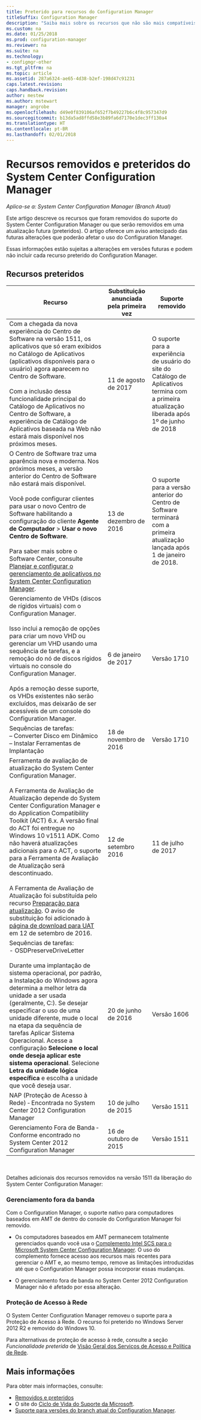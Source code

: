 ```yaml
---
title: Preterido para recursos do Configuration Manager
titleSuffix: Configuration Manager
description: "Saiba mais sobre os recursos que não são mais compatíveis com o System Center Configuration Manager."
ms.custom: na
ms.date: 01/25/2018
ms.prod: configuration-manager
ms.reviewer: na
ms.suite: na
ms.technology:
- configmgr-other
ms.tgt_pltfrm: na
ms.topic: article
ms.assetid: 287a6324-ae65-4d38-b2ef-198d47c91231
caps.latest.revision: 
caps.handback.revision: 
author: mestew
ms.author: mstewart
manager: angrobe
ms.openlocfilehash: d49e0f839106af652f7b49227b6c4f8c957347d9
ms.sourcegitcommit: b13da5ad8ffd58e3b89fa6d7170e1dec3ff130a4
ms.translationtype: HT
ms.contentlocale: pt-BR
ms.lasthandoff: 02/01/2018
---
```

# <a name="removed-and-deprecated-features-for-system-center-configuration-manager"></a>Recursos removidos e preteridos do System Center Configuration Manager

*Aplica-se a: System Center Configuration Manager (Branch Atual)*

Este artigo descreve os recursos que foram removidos do suporte do System Center Configuration Manager ou que serão removidos em uma atualização futura (preteridos). O artigo oferece um aviso antecipado das futuras alterações que poderão afetar o uso do Configuration Manager.  

Essas informações estão sujeitas a alterações em versões futuras e podem não incluir cada recurso preterido do Configuration Manager.

## <a name="deprecated-features"></a>Recursos preteridos  

|**Recurso**|**Substituição anunciada pela primeira vez**|**Suporte removido**|  
|-|-|-|  
|Com a chegada da nova experiência do Centro de Software na versão 1511, os aplicativos que só eram exibidos no Catálogo de Aplicativos (aplicativos disponíveis para o usuário) agora aparecem no Centro de Software. </br></br>Com a inclusão dessa funcionalidade principal do Catálogo de Aplicativos no Centro de Software, a experiência de Catálogo de Aplicativos baseada na Web não estará mais disponível nos próximos meses.|11 de agosto de 2017| O suporte para a experiência de usuário do site do Catálogo de Aplicativos termina com a primeira atualização liberada após 1º de junho de 2018|
|O Centro de Software traz uma aparência nova e moderna. Nos próximos meses, a versão anterior do Centro de Software não estará mais disponível.<br><br>Você pode configurar clientes para usar o novo Centro de Software habilitando a configuração do cliente **Agente de Computador** > **Usar o novo Centro de Software**.<br><br>Para saber mais sobre o Software Center, consulte [Planejar e configurar o gerenciamento de aplicativos no System Center Configuration Manager](https://docs.microsoft.com/sccm/apps/plan-design/plan-for-and-configure-application-management).|13 de dezembro de 2016|O suporte para a versão anterior do Centro de Software terminará com a primeira atualização lançada após 1 de janeiro de 2018.|
|Gerenciamento de VHDs (discos de rígidos virtuais) com o Configuration Manager. </br></br>Isso inclui a remoção de opções para criar um novo VHD ou gerenciar um VHD usando uma sequência de tarefas, e a remoção do nó de discos rígidos virtuais no console do Configuration Manager. </br></br>Após a remoção desse suporte, os VHDs existentes não serão excluídos, mas deixarão de ser acessíveis de um console do Configuration Manager.  |6 de janeiro de 2017 |Versão 1710|
|Sequências de tarefas: <br /> – Converter Disco em Dinâmico <br /> – Instalar Ferramentas de Implantação |18 de novembro de 2016|Versão 1710|
|Ferramenta de avaliação de atualização do System Center Configuration Manager. </br></br>A Ferramenta de Avaliação de Atualização depende do System Center Configuration Manager e do Application Compatibility Toolkit (ACT) 6.x. A versão final do ACT foi entregue no Windows 10 v1511 ADK. Como não haverá atualizações adicionais para o ACT, o suporte para a Ferramenta de Avaliação de Atualização será descontinuado. </br></br>A Ferramenta de Avaliação de Atualização foi substituída pelo recurso [Preparação para atualização](/sccm/core/clients/manage/upgrade/upgrade-analytics). O aviso de substituição foi adicionado à [página de download para UAT](https://www.microsoft.com/download/details.aspx?id=37145) em 12 de setembro de 2016. | 12 de setembro 2016  | 11 de julho de 2017 |
|Sequências de tarefas: <br /> - OSDPreserveDriveLetter  <br /><br /> Durante uma implantação de sistema operacional, por padrão, a Instalação do Windows agora determina a melhor letra da unidade a ser usada (geralmente, C:). Se desejar especificar o uso de uma unidade diferente, mude o local na etapa da sequência de tarefas Aplicar Sistema Operacional. Acesse a configuração **Selecione o local onde deseja aplicar este sistema operacional**. Selecione **Letra da unidade lógica específica** e escolha a unidade que você deseja usar. |20 de junho de 2016 |Versão 1606 |
|NAP (Proteção de Acesso à Rede) ‑ Encontrada no System Center 2012 Configuration Manager|10 de julho de 2015|Versão 1511|  
|Gerenciamento Fora de Banda ‑ Conforme encontrado no System Center 2012 Configuration Manager|16 de outubro de 2015|Versão 1511|



<br></br>
Detalhes adicionais dos recursos removidos na versão 1511 da liberação do System Center Configuration Manager:

###  <a name="bkmk_amt"></a> Gerenciamento fora da banda  
 Com o Configuration Manager, o suporte nativo para computadores baseados em AMT de dentro do console do Configuration Manager foi removido.  

-   Os computadores baseados em AMT permanecem totalmente gerenciados quando você usa o [Complemento Intel SCS para o Microsoft System Center Configuration Manager](http://www.intel.com/content/www/us/en/software/setup-configuration-software.html). O uso do complemento fornece acesso aos recursos mais recentes para gerenciar o AMT e, ao mesmo tempo, remove as limitações introduzidas até que o Configuration Manager possa incorporar essas mudanças.  

-   O gerenciamento fora de banda no System Center 2012 Configuration Manager não é afetado por essa alteração.  

###  <a name="bkmk_nap"></a> Proteção de Acesso à Rede  
 O System Center Configuration Manager removeu o suporte para a Proteção de Acesso à Rede. O recurso foi preterido no Windows Server 2012 R2 e removido do Windows 10.  

 Para alternativas de proteção de acesso à rede, consulte a seção *Funcionalidade preterida* de [Visão Geral dos Serviços de Acesso e Política de Rede](https://technet.microsoft.com/library/hh831683.aspx).

## <a name="more-information"></a>Mais informações
Para obter mais informações, consulte:
 - [Removidos e preteridos](/sccm/core/plan-design/changes/deprecated/removed-and-deprecated)
 - O site do [Ciclo de Vida do Suporte da Microsoft](https://support.microsoft.com/lifecycle).
 - [Suporte para versões do branch atual do Configuration Manager](/sccm/core/servers/manage/current-branch-versions-supported).
